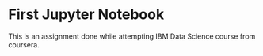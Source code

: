# First Jupyter Notebook
This is an assignment done while attempting IBM Data Science course from coursera.

